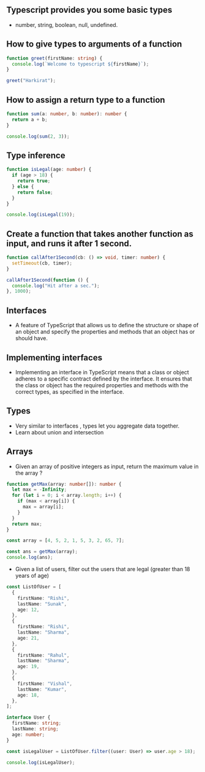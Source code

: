 ## Typescript provides you some basic types

- number, string, boolean, null, undefined.

## How to give types to arguments of a function

```typescript
function greet(firstName: string) {
  console.log(`Welcome to typescript ${firstName}`);
}

greet("Harkirat");
```

## How to assign a return type to a function

```typescript
function sum(a: number, b: number): number {
  return a + b;
}

console.log(sum(2, 3));
```

## Type inference

```typescript
function isLegal(age: number) {
  if (age > 18) {
    return true;
  } else {
    return false;
  }
}

console.log(isLegal(19));
```

## Create a function that takes another function as input, and runs it after 1 second.

```typescript
function callAfter1Second(cb: () => void, timer: number) {
  setTimeout(cb, timer);
}

callAfter1Second(function () {
  console.log("Hit after a sec.");
}, 1000);
```

## Interfaces

- A feature of TypeScript that allows us to define the structure or shape of an object and specify the properties and methods that an object has or should have.

## Implementing interfaces

- Implementing an interface in TypeScript means that a class or object adheres to a specific contract defined by the interface. It ensures that the class or object has the required properties and methods with the correct types, as specified in the interface.

## Types

- Very similar to interfaces , types let you aggregate data together.
- Learn about union and intersection

## Arrays

- Given an array of positive integers as input, return the maximum value in the array ?

```typescript
function getMax(array: number[]): number {
  let max = -Infinity;
  for (let i = 0; i < array.length; i++) {
    if (max < array[i]) {
      max = array[i];
    }
  }
  return max;
}

const array = [4, 5, 2, 1, 5, 3, 2, 65, 7];

const ans = getMax(array);
console.log(ans);
```

- Given a list of users, filter out the users that are legal (greater than 18 years of age)

```typescript
const ListOfUser = [
  {
    firstName: "Rishi",
    lastName: "Sunak",
    age: 12,
  },
  {
    firstName: "Rishi",
    lastName: "Sharma",
    age: 21,
  },
  {
    firstName: "Rahul",
    lastName: "Sharma",
    age: 19,
  },
  {
    firstName: "Vishal",
    lastName: "Kumar",
    age: 18,
  },
];

interface User {
  firstName: string;
  lastName: string;
  age: number;
}

const isLegalUser = ListOfUser.filter((user: User) => user.age > 18);

console.log(isLegalUser);
```
